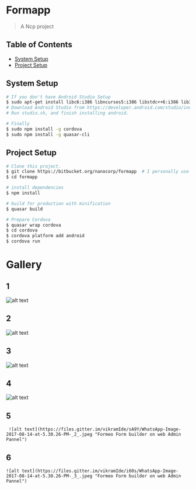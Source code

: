 # Formapp

> A Ncp project
## Table of Contents

<!-- toc -->

- [System Setup](#system-setup)
- [Project Setup](#project-setup)

<!-- tocstop -->

## System Setup
```bash
# If you don't have Android Studio Setup
$ sudo apt-get install libc6:i386 libncurses5:i386 libstdc++6:i386 lib32z1 libbz2-1.0:i386
# Download Android Studio from https://developer.android.com/studio/index.html
# Run studio.sh, and finish installing android.

# Finally
$ sudo npm install -g cordova
$ sudo npm install -g quasar-cli
```

## Project Setup

``` bash
# Clone this project.
$ git clone https://bitbucket.org/nanocorp/formapp  # I personally use SSH, but not everyone has it setup
$ cd formapp

# install dependencies
$ npm install

# build for production with minification
$ quasar build

# Prepare Cordova
$ quasar wrap cordova
$ cd cordova
$ cordova platform add android
$ cordova run
```

# Gallery 

## 1
![alt text](https://image.prntscr.com/image/lmQw4NqsTAegshlsGvSx7Q.png "List of templates in Admin pannel")

## 2

 ![alt text](https://image.prntscr.com/image/ouYWO0ZlTPie2ky6dvil7g.png "Formeo Form builder on web Admin Pannel")

## 3
	
 ![alt text](https://files.gitter.im/vikramIde/GqpP/WhatsApp-Image-2017-08-14-at-5.30.26-PM.jpeg "Formeo Form builder on web Admin Pannel")

## 4
  
   ![alt text](https://files.gitter.im/vikramIde/1djX/WhatsApp-Image-2017-08-14-at-5.30.26-PM-_1_.jpeg "Formeo Form builder on web Admin Pannel")

## 5
  
     ![alt text](https://files.gitter.im/vikramIde/sA9Y/WhatsApp-Image-2017-08-14-at-5.30.26-PM-_2_.jpeg "Formeo Form builder on web Admin Pannel")
## 6
    
    ![alt text](https://files.gitter.im/vikramIde/i60s/WhatsApp-Image-2017-08-14-at-5.30.26-PM-_3_.jpeg "Formeo Form builder on web Admin Pannel")











